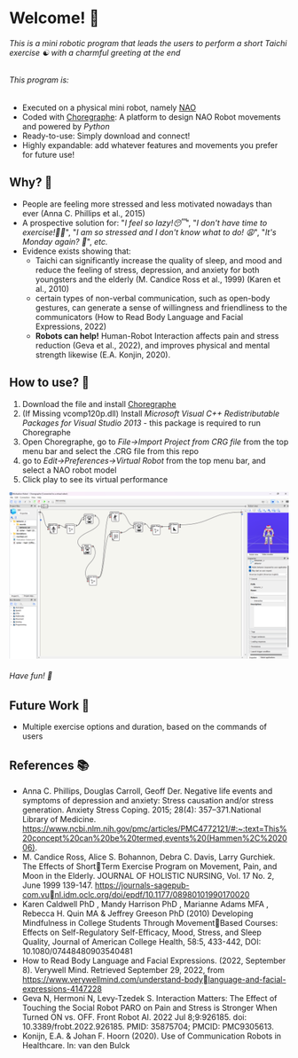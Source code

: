 # Welcome! 🤖

###### This is a mini robotic program that leads the users to perform a short Taichi exercise ☯️ with a charmful greeting at the end 
###### This program is:
- Executed on a physical mini robot, namely [NAO](https://nl.wikipedia.org/wiki/Nao_(robot))
- Coded with [Choregraphe](https://www.aldebaran.com/en/support/nao-6/downloads-softwares): A platform to design NAO Robot movements and powered by *Python*
- Ready-to-use: Simply download and connect!
- Highly expandable: add whatever features and movements you prefer for future use!

## Why? 🤔
- People are feeling more stressed and less motivated nowadays than ever (Anna C. Phillips et al., 2015)
- A prospective solution for: "*I feel so lazy!😴*", "*I don't have time to exercise!😵‍💫*", "*I am so stressed and I don't know what to do! 😩*", "*It's Monday again? 🫠*", *etc.*
- Evidence exists showing that:
  - Taichi can significantly increase the quality of sleep, and mood and reduce the feeling of stress, depression, and anxiety for both youngsters and the elderly (M. Candice Ross et al., 1999) (Karen et al., 2010)
  - certain types of non-verbal communication, such as open-body gestures, can generate a sense of willingness and friendliness to the communicators (How to Read Body Language and Facial Expressions, 2022)
  - **Robots can help!** Human-Robot Interaction affects pain and stress reduction (Geva et al., 2022), and improves physical and mental strength likewise (E.A. Konjin, 2020).
 
## How to use? 🔨
1. Download the file and install  [Choregraphe](https://www.aldebaran.com/en/support/nao-6/downloads-softwares)
2. (If Missing vcomp120p.dll) Install *Microsoft Visual C++ Redistributable Packages for Visual Studio 2013* - this package is required to run Choregraphe
3. Open Choregraphe, go to *File->Import Project from CRG file* from the top menu bar and select the .CRG file from this repo
4. go to *Edit->Preferences->Virtual Robot* from the top menu bar, and select a NAO robot model
5. Click play to see its virtual performance
<img src="https://github.com/BruceLeo99/do-taichi-with-NAO/blob/main/complete_UI.png">

###### Have fun! 🪩
 
## Future Work 🎯
- Multiple exercise options and duration, based on the commands of users 

## References 📚
- Anna C. Phillips, Douglas Carroll, Geoff Der. Negative life events and symptoms of depression and anxiety: Stress causation and/or stress generation. Anxiety Stress Coping. 2015; 28(4): 357–371.National Library of Medicine.
https://www.ncbi.nlm.nih.gov/pmc/articles/PMC4772121/#:~:text=This%20concept%20can%20be%20termed,events%20(Hammen%2C%202006).
- M. Candice Ross, Alice S. Bohannon, Debra C. Davis, Larry Gurchiek. The Effects of ShortTerm Exercise Program on Movement, Pain, and Moon in the Elderly. JOURNAL OF  HOLISTIC NURSING, Vol. 17 No. 2, June 1999 139-147.
https://journals-sagepub-com.vunl.idm.oclc.org/doi/epdf/10.1177/08980101990170020
- Karen Caldwell PhD , Mandy Harrison PhD , Marianne Adams MFA , Rebecca H. Quin MA &  Jeffrey Greeson PhD (2010) Developing Mindfulness in College Students Through MovementBased Courses: Effects on Self-Regulatory Self-Efficacy, Mood, Stress, and Sleep Quality, Journal of American College Health, 58:5, 433-442, DOI: 10.1080/07448480903540481
- How to Read Body Language and Facial Expressions. (2022, September 8). Verywell Mind. Retrieved September 29, 2022, from https://www.verywellmind.com/understand-bodylanguage-and-facial-expressions-4147228
- Geva N, Hermoni N, Levy-Tzedek S. Interaction Matters: The Effect of Touching the Social  Robot PARO on Pain and Stress is Stronger When Turned ON vs. OFF. Front Robot AI. 2022  Jul 8;9:926185. doi: 10.3389/frobt.2022.926185. PMID: 35875704; PMCID: PMC9305613.
- Konijn, E.A. & Johan F. Hoorn (2020). Use of Communication Robots in Healthcare. In: van den Bulck




